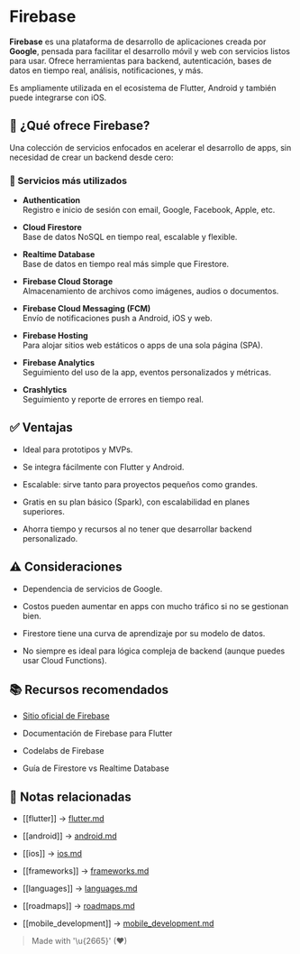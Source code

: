 # Firebase

**Firebase** es una plataforma de desarrollo de aplicaciones creada por **Google**, pensada para facilitar el desarrollo móvil y web con servicios listos para usar. Ofrece herramientas para backend, autenticación, bases de datos en tiempo real, análisis, notificaciones, y más.

Es ampliamente utilizada en el ecosistema de Flutter, Android y también puede integrarse con iOS.

## 🔧 ¿Qué ofrece Firebase?

Una colección de servicios enfocados en acelerar el desarrollo de apps, sin necesidad de crear un backend desde cero:

### 🚀 Servicios más utilizados

- **Authentication**  
  Registro e inicio de sesión con email, Google, Facebook, Apple, etc.  
  
- **Cloud Firestore**  
  Base de datos NoSQL en tiempo real, escalable y flexible.  
  
- **Realtime Database**  
  Base de datos en tiempo real más simple que Firestore.  
  
- **Firebase Cloud Storage**  
  Almacenamiento de archivos como imágenes, audios o documentos.  
  
- **Firebase Cloud Messaging (FCM)**  
  Envío de notificaciones push a Android, iOS y web.  
  
- **Firebase Hosting**  
  Para alojar sitios web estáticos o apps de una sola página (SPA).  
  
- **Firebase Analytics**  
  Seguimiento del uso de la app, eventos personalizados y métricas.  
  
- **Crashlytics**  
  Seguimiento y reporte de errores en tiempo real.  
  
## ✅ Ventajas

- Ideal para prototipos y MVPs.  
  
- Se integra fácilmente con Flutter y Android.  
  
- Escalable: sirve tanto para proyectos pequeños como grandes.  
  
- Gratis en su plan básico (Spark), con escalabilidad en planes superiores.  
  
- Ahorra tiempo y recursos al no tener que desarrollar backend personalizado.  

## ⚠️ Consideraciones

- Dependencia de servicios de Google.  
  
- Costos pueden aumentar en apps con mucho tráfico si no se gestionan bien.  
  
- Firestore tiene una curva de aprendizaje por su modelo de datos.  
  
- No siempre es ideal para lógica compleja de backend (aunque puedes usar Cloud Functions).  
  

## 📚 Recursos recomendados

- [Sitio oficial de Firebase](https://firebase.google.com/)  
  
- Documentación de Firebase para Flutter  
  
- Codelabs de Firebase  
  
- Guía de Firestore vs Realtime Database  

## 🔗 Notas relacionadas

- [[flutter]] → [flutter.md](/frameworks/flutter.md)  
  
- [[android]] → [android.md](/os/android.md)  
  
- [[ios]] → [ios.md](/os/ios.md)  
  
- [[frameworks]] → [frameworks.md](/frameworks/frameworks.md)  
  
- [[languages]] → [languages.md](/languages/languages.md)  
  
- [[roadmaps]] → [roadmaps.md](/roadmaps/roadmaps.md)  
  
- [[mobile_development]] → [mobile_development.md](/overview/mobile_development.md)   
  
> Made with '\u{2665}' (♥)
